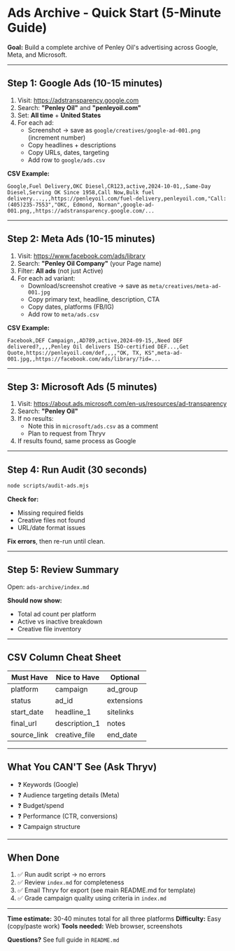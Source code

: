 # Ads Archive - Quick Start (5-Minute Guide)

**Goal:** Build a complete archive of Penley Oil's advertising across Google, Meta, and Microsoft.

---

## Step 1: Google Ads (10-15 minutes)

1. Visit: https://adstransparency.google.com
2. Search: **"Penley Oil"** and **"penleyoil.com"**
3. Set: **All time** + **United States**
4. For each ad:
   - Screenshot → save as `google/creatives/google-ad-001.png` (increment number)
   - Copy headlines + descriptions
   - Copy URLs, dates, targeting
   - Add row to `google/ads.csv`

**CSV Example:**
```csv
Google,Fuel Delivery,OKC Diesel,CR123,active,2024-10-01,,Same-Day Diesel,Serving OK Since 1958,Call Now,Bulk fuel delivery...,,,https://penleyoil.com/fuel-delivery,penleyoil.com,"Call: (405)235-7553","OKC, Edmond, Norman",google-ad-001.png,,https://adstransparency.google.com/...
```

---

## Step 2: Meta Ads (10-15 minutes)

1. Visit: https://www.facebook.com/ads/library
2. Search: **"Penley Oil Company"** (your Page name)
3. Filter: **All ads** (not just Active)
4. For each ad variant:
   - Download/screenshot creative → save as `meta/creatives/meta-ad-001.jpg`
   - Copy primary text, headline, description, CTA
   - Copy dates, platforms (FB/IG)
   - Add row to `meta/ads.csv`

**CSV Example:**
```csv
Facebook,DEF Campaign,,AD789,active,2024-09-15,,Need DEF delivered?,,,,Penley Oil delivers ISO-certified DEF...,Get Quote,https://penleyoil.com/def,,,,"OK, TX, KS",meta-ad-001.jpg,,https://facebook.com/ads/library/?id=...
```

---

## Step 3: Microsoft Ads (5 minutes)

1. Visit: https://about.ads.microsoft.com/en-us/resources/ad-transparency
2. Search: **"Penley Oil"**
3. If no results:
   - Note this in `microsoft/ads.csv` as a comment
   - Plan to request from Thryv
4. If results found, same process as Google

---

## Step 4: Run Audit (30 seconds)

```bash
node scripts/audit-ads.mjs
```

**Check for:**
- Missing required fields
- Creative files not found
- URL/date format issues

**Fix errors**, then re-run until clean.

---

## Step 5: Review Summary

Open: `ads-archive/index.md`

**Should now show:**
- Total ad count per platform
- Active vs inactive breakdown
- Creative file inventory

---

## CSV Column Cheat Sheet

| Must Have | Nice to Have | Optional |
|-----------|--------------|----------|
| platform | campaign | ad_group |
| status | ad_id | extensions |
| start_date | headline_1 | sitelinks |
| final_url | description_1 | notes |
| source_link | creative_file | end_date |

---

## What You CAN'T See (Ask Thryv)

- ❓ Keywords (Google)
- ❓ Audience targeting details (Meta)
- ❓ Budget/spend
- ❓ Performance (CTR, conversions)
- ❓ Campaign structure

---

## When Done

1. ✅ Run audit script → no errors
2. ✅ Review `index.md` for completeness
3. ✅ Email Thryv for export (see main README.md for template)
4. ✅ Grade campaign quality using criteria in `index.md`

---

**Time estimate:** 30-40 minutes total for all three platforms
**Difficulty:** Easy (copy/paste work)
**Tools needed:** Web browser, screenshots

**Questions?** See full guide in `README.md`
